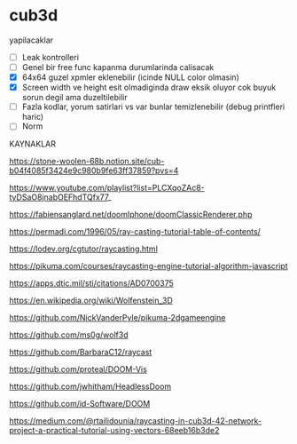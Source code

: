 # cub3d

yapilacaklar

- [ ]  Leak kontrolleri
- [ ]  Genel bir free func kapanma durumlarinda calisacak
- [X]  64x64 guzel xpmler eklenebilir (icinde NULL color olmasin)
- [X]  Screen width ve height esit olmadiginda draw eksik oluyor cok buyuk sorun degil ama duzeltilebilir
- [ ]  Fazla kodlar, yorum satirlari vs var bunlar temizlenebilir (debug printfleri haric)
- [ ]  Norm

KAYNAKLAR

https://stone-woolen-68b.notion.site/cub-b04f4085f3424e9c980b9fe63ff37859?pvs=4

https://www.youtube.com/playlist?list=PLCXqoZAc8-tyDSaO8jnabOEFhdTQfx77_

https://fabiensanglard.net/doomIphone/doomClassicRenderer.php

https://permadi.com/1996/05/ray-casting-tutorial-table-of-contents/

https://lodev.org/cgtutor/raycasting.html

https://pikuma.com/courses/raycasting-engine-tutorial-algorithm-javascript

https://apps.dtic.mil/sti/citations/AD0700375

https://en.wikipedia.org/wiki/Wolfenstein_3D

https://github.com/NickVanderPyle/pikuma-2dgameengine

https://github.com/ms0g/wolf3d

https://github.com/BarbaraC12/raycast

https://github.com/proteal/DOOM-Vis

https://github.com/jwhitham/HeadlessDoom

https://github.com/id-Software/DOOM

https://medium.com/@rtailidounia/raycasting-in-cub3d-42-network-project-a-practical-tutorial-using-vectors-68eeb16b3de2